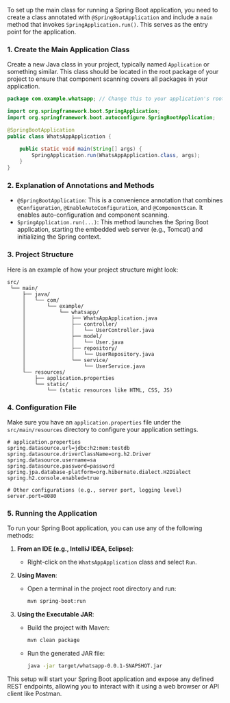 To set up the main class for running a Spring Boot application, you need to create a class annotated with `@SpringBootApplication` and include a `main` method that invokes `SpringApplication.run()`. This serves as the entry point for the application.

### 1. Create the Main Application Class

Create a new Java class in your project, typically named `Application` or something similar. This class should be located in the root package of your project to ensure that component scanning covers all packages in your application.

```java
package com.example.whatsapp; // Change this to your application's root package

import org.springframework.boot.SpringApplication;
import org.springframework.boot.autoconfigure.SpringBootApplication;

@SpringBootApplication
public class WhatsAppApplication {

    public static void main(String[] args) {
        SpringApplication.run(WhatsAppApplication.class, args);
    }
}
```

### 2. Explanation of Annotations and Methods

- `@SpringBootApplication`: This is a convenience annotation that combines `@Configuration`, `@EnableAutoConfiguration`, and `@ComponentScan`. It enables auto-configuration and component scanning.
- `SpringApplication.run(...)`: This method launches the Spring Boot application, starting the embedded web server (e.g., Tomcat) and initializing the Spring context.

### 3. Project Structure

Here is an example of how your project structure might look:

```
src/
 └── main/
     ├── java/
     │   └── com/
     │       └── example/
     │           └── whatsapp/
     │               ├── WhatsAppApplication.java
     │               ├── controller/
     │               │   └── UserController.java
     │               ├── model/
     │               │   └── User.java
     │               ├── repository/
     │               │   └── UserRepository.java
     │               └── service/
     │                   └── UserService.java
     └── resources/
         ├── application.properties
         └── static/
             └── (static resources like HTML, CSS, JS)
```

### 4. Configuration File

Make sure you have an `application.properties` file under the `src/main/resources` directory to configure your application settings.

```properties
# application.properties
spring.datasource.url=jdbc:h2:mem:testdb
spring.datasource.driverClassName=org.h2.Driver
spring.datasource.username=sa
spring.datasource.password=password
spring.jpa.database-platform=org.hibernate.dialect.H2Dialect
spring.h2.console.enabled=true

# Other configurations (e.g., server port, logging level)
server.port=8080
```

### 5. Running the Application

To run your Spring Boot application, you can use any of the following methods:

1. **From an IDE (e.g., IntelliJ IDEA, Eclipse)**:
   - Right-click on the `WhatsAppApplication` class and select `Run`.
   
2. **Using Maven**:
   - Open a terminal in the project root directory and run:
     ```sh
     mvn spring-boot:run
     ```

3. **Using the Executable JAR**:
   - Build the project with Maven:
     ```sh
     mvn clean package
     ```
   - Run the generated JAR file:
     ```sh
     java -jar target/whatsapp-0.0.1-SNAPSHOT.jar
     ```

This setup will start your Spring Boot application and expose any defined REST endpoints, allowing you to interact with it using a web browser or API client like Postman.
